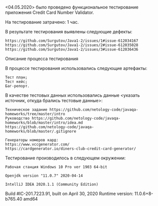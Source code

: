 <04.05.2020> было проведено функциональное тестирование приложения Credit Card Number Validator.

На тестирование затрачено: 1 час.

В результате тестирования выявлены следующие дефекты:

    https://github.com/Surgutov/Java1-2/issues/1#issue-612034167
    https://github.com/Surgutov/Java1-2/issues/2#issue-612035028
    https://github.com/Surgutov/Java1-2/issues/3#issue-612036436

Описание процесса тестирования

В процессе тестирования использовались следующие артефакты:

    Тест план;
    Тест кейс;
    Баг-репорт.

В качестве тестовых данных использовались данные <указать источник, откуда брались тестовые данные>:

    Техническое задание https://github.com/netology-code/javaqa-homeworks/tree/master/intro
    Руководство https://github.com/netology-code/javaqa-homeworks/blob/master/intro/idea.md
    https://github.com/netology-code/javaqa-homeworks/blob/master/.gitignore
    
    Генераторы номеров кард:
    https://www.vccgenerator.com/
    https://cardgenerator.io/diners-club-credit-card-generator/

Тестирование производилось в следующем окружении:

    Рабочая станция Windows 10 Pro ver 1903 64-bit

    Openjdk version "11.0.7" 2020-04-14

    IntelliJ IDEA 2020.1.1 (Community Edition)
Build #IC-201.7223.91, built on April 30, 2020
Runtime version: 11.0.6+8-b765.40 amd64